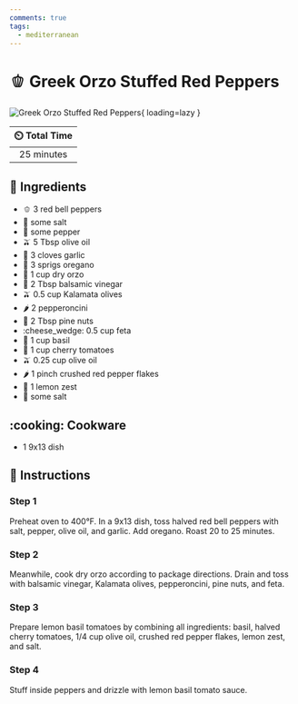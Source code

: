 ```yaml
---
comments: true
tags:
  - mediterranean
---
```

# :bell_pepper: Greek Orzo Stuffed Red Peppers

![Greek Orzo Stuffed Red Peppers](../assets/images/greek-orzo-stuffed-red-peppers.jpg){ loading=lazy }

| :timer_clock: Total Time |
|:-----------------------: |
| 25 minutes |

## :salt: Ingredients

- :bell_pepper: 3 red bell peppers
- :salt: some salt
- :salt: some pepper
- :olive: 5 Tbsp olive oil
- :garlic: 3 cloves garlic
- :herb: 3 sprigs oregano
- :spaghetti: 1 cup dry orzo
- :sake: 2 Tbsp balsamic vinegar
- :olive: 0.5 cup Kalamata olives
- :hot_pepper: 2 pepperoncini
- :chestnut: 2 Tbsp pine nuts
- :cheese_wedge: 0.5 cup feta
- :herb: 1 cup basil
- :tomato: 1 cup cherry tomatoes
- :olive: 0.25 cup olive oil
- :hot_pepper: 1 pinch crushed red pepper flakes
- :lemon: 1 lemon zest
- :salt: some salt

## :cooking: Cookware

- 1 9x13 dish

## :pencil: Instructions

### Step 1

Preheat oven to 400°F. In a 9x13 dish, toss halved red bell peppers with salt, pepper, olive oil, and garlic. Add
oregano. Roast 20 to 25 minutes.

### Step 2

Meanwhile, cook dry orzo according to package directions. Drain and toss with balsamic vinegar, Kalamata olives,
pepperoncini, pine nuts, and feta.

### Step 3

Prepare lemon basil tomatoes by combining all ingredients: basil, halved cherry tomatoes, 1/4 cup olive oil, crushed red
pepper flakes, lemon zest, and salt.

### Step 4

Stuff inside peppers and drizzle with lemon basil tomato sauce.
